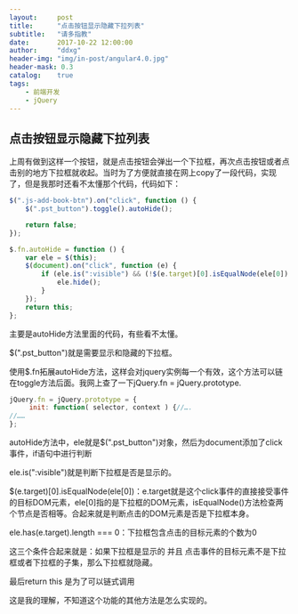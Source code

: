 ```yaml
---
layout:     post
title:      "点击按钮显示隐藏下拉列表"
subtitle:   "请多指教"
date:       2017-10-22 12:00:00
author:     "ddxg"
header-img: "img/in-post/angular4.0.jpg"
header-mask: 0.3
catalog:    true
tags:
    - 前端开发
    - jQuery
---
```



## 点击按钮显示隐藏下拉列表

上周有做到这样一个按钮，就是点击按钮会弹出一个下拉框，再次点击按钮或者点击别的地方下拉框就收起。当时为了方便就直接在网上copy了一段代码，实现了，但是我那时还看不太懂那个代码，代码如下：

```javascript
$(".js-add-book-btn").on("click", function () {
    $(".pst_button").toggle().autoHide();

    return false;
});

$.fn.autoHide = function () {
    var ele = $(this);
    $(document).on("click", function (e) {
        if (ele.is(":visible") && (!$(e.target)[0].isEqualNode(ele[0]) && ele.has(e.target).length === 0)) {
            ele.hide();
        }
    });
    return this;
};
```
主要是autoHide方法里面的代码，有些看不太懂。

$(".pst_button")就是需要显示和隐藏的下拉框。

使用$.fn拓展autoHide方法，这样会对jquery实例每一个有效，这个方法可以链在toggle方法后面。我网上查了一下jQuery.fn = jQuery.prototype.

```javascript
jQuery.fn = jQuery.prototype = {
　　　init: function( selector, context ) {//….
//……
};
```

autoHide方法中，ele就是$(".pst_button")对象，然后为document添加了click事件，if语句中进行判断

ele.is(":visible")就是判断下拉框是否是显示的。

$(e.target)[0].isEqualNode(ele[0])：e.target就是这个click事件的直接接受事件的目标DOM元素，ele[0]指的是下拉框的DOM元素，isEqualNode()方法检查两个节点是否相等。合起来就是判断点击的DOM元素是否是下拉框本身。

ele.has(e.target).length === 0：下拉框包含点击的目标元素的个数为0

这三个条件合起来就是：如果下拉框是显示的 并且 点击事件的目标元素不是下拉框或者下拉框的子集，那么下拉框就隐藏。

最后return this 是为了可以链式调用

这是我的理解，不知道这个功能的其他方法是怎么实现的。
